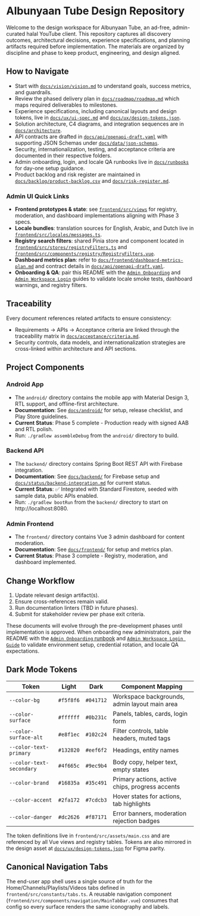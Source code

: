 # Albunyaan Tube Design Repository

Welcome to the design workspace for Albunyaan Tube, an ad-free, admin-curated halal YouTube client. This repository captures all discovery outcomes, architectural decisions, experience specifications, and planning artifacts required before implementation. The materials are organized by discipline and phase to keep product, engineering, and design aligned.

## How to Navigate
- Start with [`docs/vision/vision.md`](docs/vision/vision.md) to understand goals, success metrics, and guardrails.
- Review the phased delivery plan in [`docs/roadmap/roadmap.md`](docs/roadmap/roadmap.md) which maps required deliverables to milestones.
- Experience specifications, including canonical layouts and design tokens, live in [`docs/ux/ui-spec.md`](docs/ux/ui-spec.md) and [`docs/ux/design-tokens.json`](docs/ux/design-tokens.json).
- Solution architecture, C4 diagrams, and integration sequences are in [`docs/architecture`](docs/architecture).
- API contracts are drafted in [`docs/api/openapi-draft.yaml`](docs/api/openapi-draft.yaml) with supporting JSON Schemas under [`docs/data/json-schemas`](docs/data/json-schemas).
- Security, internationalization, testing, and acceptance criteria are documented in their respective folders.
- Admin onboarding, login, and locale QA runbooks live in [`docs/runbooks`](docs/runbooks) for day-one setup guidance.
- Product backlog and risk register are maintained in [`docs/backlog/product-backlog.csv`](docs/backlog/product-backlog.csv) and [`docs/risk-register.md`](docs/risk-register.md).

### Admin UI Quick Links
- **Frontend prototypes & state**: see [`frontend/src/views`](frontend/src/views) for registry, moderation, and dashboard implementations aligning with Phase 3 specs.
- **Locale bundles**: translation sources for English, Arabic, and Dutch live in [`frontend/src/locales/messages.ts`](frontend/src/locales/messages.ts).
- **Registry search filters**: shared Pinia store and component located in [`frontend/src/stores/registryFilters.ts`](frontend/src/stores/registryFilters.ts) and [`frontend/src/components/registry/RegistryFilters.vue`](frontend/src/components/registry/RegistryFilters.vue).
- **Dashboard metrics plan**: refer to [`docs/frontend/dashboard-metrics-plan.md`](docs/frontend/dashboard-metrics-plan.md) and contract details in [`docs/api/openapi-draft.yaml`](docs/api/openapi-draft.yaml#L220).
- **Onboarding & QA**: pair this README with the [`Admin Onboarding`](docs/runbooks/admin-onboarding.md) and [`Admin Workspace Login`](docs/runbooks/admin-login.md) guides to validate locale smoke tests, dashboard warnings, and registry filters.

## Traceability
Every document references related artifacts to ensure consistency:
- Requirements → APIs → Acceptance criteria are linked through the traceability matrix in [`docs/acceptance/criteria.md`](docs/acceptance/criteria.md).
- Security controls, data models, and internationalization strategies are cross-linked within architecture and API sections.

## Project Components

### Android App
- The `android/` directory contains the mobile app with Material Design 3, RTL support, and offline-first architecture.
- **Documentation**: See [`docs/android/`](docs/android/) for setup, release checklist, and Play Store guidelines.
- **Current Status**: Phase 5 complete - Production ready with signed AAB and RTL polish.
- Run: `./gradlew assembleDebug` from the `android/` directory to build.

### Backend API
- The `backend/` directory contains Spring Boot REST API with Firebase integration.
- **Documentation**: See [`docs/backend/`](docs/backend/) for Firebase setup and [`docs/status/backend-integration.md`](docs/status/backend-integration.md) for current status.
- **Current Status**: ✅ Integrated with Standard Firestore, seeded with sample data, public APIs enabled.
- Run: `./gradlew bootRun` from the `backend/` directory to start on http://localhost:8080.

### Admin Frontend
- The `frontend/` directory contains Vue 3 admin dashboard for content moderation.
- **Documentation**: See [`docs/frontend/`](docs/frontend/) for setup and metrics plan.
- **Current Status**: Phase 3 complete - Registry, moderation, and dashboard implemented.

## Change Workflow
1. Update relevant design artifact(s).
2. Ensure cross-references remain valid.
3. Run documentation linters (TBD in future phases).
4. Submit for stakeholder review per phase exit criteria.

These documents will evolve through the pre-development phases until implementation is approved. When onboarding new
administrators, pair the README with the [`Admin Onboarding` runbook](docs/runbooks/admin-onboarding.md) and
[`Admin Workspace Login Guide`](docs/runbooks/admin-login.md) to validate environment setup, credential rotation, and
locale QA expectations.

## Dark Mode Tokens
| Token | Light | Dark | Component Mapping |
| --- | --- | --- | --- |
| `--color-bg` | `#f5f8f6` | `#041712` | Workspace backgrounds, admin layout main area |
| `--color-surface` | `#ffffff` | `#0b231c` | Panels, tables, cards, login form |
| `--color-surface-alt` | `#e8f1ec` | `#102c24` | Filter controls, table headers, muted tags |
| `--color-text-primary` | `#132820` | `#eef6f2` | Headings, entity names |
| `--color-text-secondary` | `#4f665c` | `#9ec9b4` | Body copy, helper text, empty states |
| `--color-brand` | `#16835a` | `#35c491` | Primary actions, active chips, progress accents |
| `--color-accent` | `#2fa172` | `#7cdcb3` | Hover states for actions, tab highlights |
| `--color-danger` | `#dc2626` | `#f87171` | Error banners, moderation rejection badges |

The token definitions live in `frontend/src/assets/main.css` and are referenced by all Vue views and registry tables. Tokens are also mirrored in the design asset at [`docs/ux/design-tokens.json`](docs/ux/design-tokens.json) for Figma parity.

## Canonical Navigation Tabs
The end-user app shell uses a single source of truth for the Home/Channels/Playlists/Videos tabs defined in `frontend/src/constants/tabs.ts`. A reusable navigation component (`frontend/src/components/navigation/MainTabBar.vue`) consumes that config so every surface renders the same iconography and labels.

